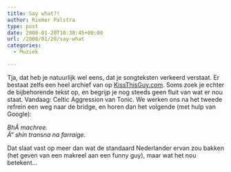 ```yaml
---
title: Say what?!
author: Riemer Palstra
type: post
date: 2008-01-20T10:38:45+00:00
url: /2008/01/20/say-what
categories:
  - Muziek

---
```

Tja, dat heb je natuurlijk wel eens, dat je songteksten verkeerd verstaat. Er bestaat zelfs een heel archief van op [KissThisGuy.com][1]. Soms zoek je echter de bijbehorende tekst op, en begrijp je nog steeds geen fluit van wat er nou staat. Vandaag: Celtic Aggression van Tonic. We werken ons na het tweede refrein een weg naar de bridge, en horen dan het volgende (met hulp van Google):

_BhÃ­ machree.  
Ã“ shin transna na farraige._

Dat slaat vast op meer dan wat de standaard Nederlander ervan zou bakken (het geven van een makreel aan een funny guy), maar wat het nou betekent&#8230;

 [1]: http://www.kissthisguy.com/
